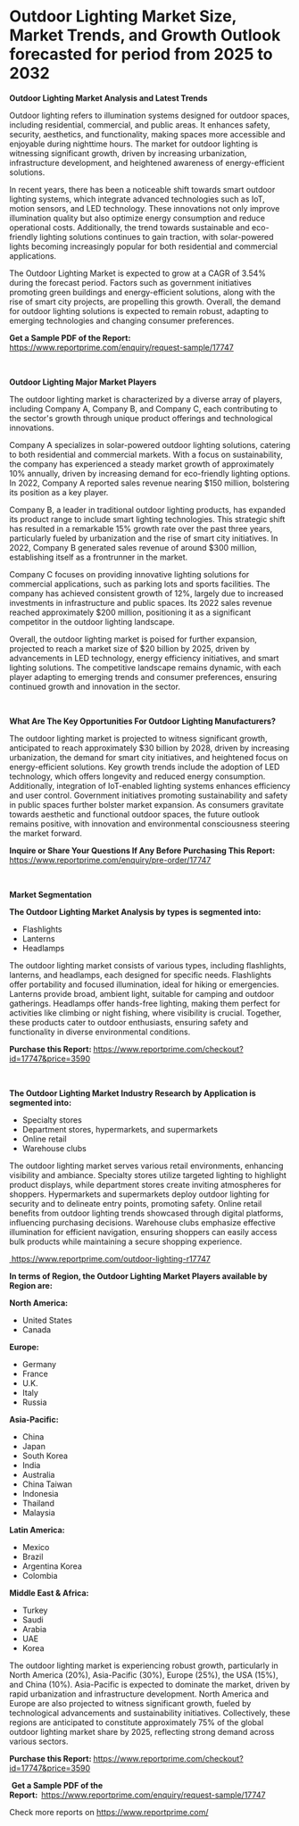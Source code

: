 <p><h1>Outdoor Lighting Market Size, Market Trends, and Growth Outlook forecasted for period from 2025 to 2032</h1></p><p><strong>Outdoor Lighting Market Analysis and Latest Trends</strong></p>
<p><p>Outdoor lighting refers to illumination systems designed for outdoor spaces, including residential, commercial, and public areas. It enhances safety, security, aesthetics, and functionality, making spaces more accessible and enjoyable during nighttime hours. The market for outdoor lighting is witnessing significant growth, driven by increasing urbanization, infrastructure development, and heightened awareness of energy-efficient solutions.</p><p>In recent years, there has been a noticeable shift towards smart outdoor lighting systems, which integrate advanced technologies such as IoT, motion sensors, and LED technology. These innovations not only improve illumination quality but also optimize energy consumption and reduce operational costs. Additionally, the trend towards sustainable and eco-friendly lighting solutions continues to gain traction, with solar-powered lights becoming increasingly popular for both residential and commercial applications.</p><p>The Outdoor Lighting Market is expected to grow at a CAGR of 3.54% during the forecast period. Factors such as government initiatives promoting green buildings and energy-efficient solutions, along with the rise of smart city projects, are propelling this growth. Overall, the demand for outdoor lighting solutions is expected to remain robust, adapting to emerging technologies and changing consumer preferences.</p></p>
<p><strong>Get a Sample PDF of the Report:&nbsp;</strong> <a href="https://www.reportprime.com/enquiry/request-sample/17747?utm_campaign=2930&utm_medium=2&utm_source=Github&utm_content=ia&utm_term=18032025&utm_id=outdoor-lighting">https://www.reportprime.com/enquiry/request-sample/17747</a></p>
<p>&nbsp;</p>
<p><strong>Outdoor Lighting Major Market Players</strong></p>
<p><p>The outdoor lighting market is characterized by a diverse array of players, including Company A, Company B, and Company C, each contributing to the sector's growth through unique product offerings and technological innovations.</p><p>Company A specializes in solar-powered outdoor lighting solutions, catering to both residential and commercial markets. With a focus on sustainability, the company has experienced a steady market growth of approximately 10% annually, driven by increasing demand for eco-friendly lighting options. In 2022, Company A reported sales revenue nearing $150 million, bolstering its position as a key player.</p><p>Company B, a leader in traditional outdoor lighting products, has expanded its product range to include smart lighting technologies. This strategic shift has resulted in a remarkable 15% growth rate over the past three years, particularly fueled by urbanization and the rise of smart city initiatives. In 2022, Company B generated sales revenue of around $300 million, establishing itself as a frontrunner in the market.</p><p>Company C focuses on providing innovative lighting solutions for commercial applications, such as parking lots and sports facilities. The company has achieved consistent growth of 12%, largely due to increased investments in infrastructure and public spaces. Its 2022 sales revenue reached approximately $200 million, positioning it as a significant competitor in the outdoor lighting landscape.</p><p>Overall, the outdoor lighting market is poised for further expansion, projected to reach a market size of $20 billion by 2025, driven by advancements in LED technology, energy efficiency initiatives, and smart lighting solutions. The competitive landscape remains dynamic, with each player adapting to emerging trends and consumer preferences, ensuring continued growth and innovation in the sector.</p></p>
<p>&nbsp;</p>
<p><strong>What Are The Key Opportunities For Outdoor Lighting Manufacturers?</strong></p>
<p><p>The outdoor lighting market is projected to witness significant growth, anticipated to reach approximately $30 billion by 2028, driven by increasing urbanization, the demand for smart city initiatives, and heightened focus on energy-efficient solutions. Key growth trends include the adoption of LED technology, which offers longevity and reduced energy consumption. Additionally, integration of IoT-enabled lighting systems enhances efficiency and user control. Government initiatives promoting sustainability and safety in public spaces further bolster market expansion. As consumers gravitate towards aesthetic and functional outdoor spaces, the future outlook remains positive, with innovation and environmental consciousness steering the market forward.</p></p>
<p><strong>Inquire or Share Your Questions If Any Before Purchasing This Report:</strong> <a href="https://www.reportprime.com/enquiry/pre-order/17747?utm_campaign=2930&utm_medium=2&utm_source=Github&utm_content=ia&utm_term=18032025&utm_id=outdoor-lighting">https://www.reportprime.com/enquiry/pre-order/17747</a></p>
<p>&nbsp;</p>
<p><strong>Market Segmentation</strong></p>
<p><strong>The Outdoor Lighting Market Analysis by types is segmented into:</strong></p>
<p><ul><li>Flashlights</li><li>Lanterns</li><li>Headlamps</li></ul></p>
<p><p>The outdoor lighting market consists of various types, including flashlights, lanterns, and headlamps, each designed for specific needs. Flashlights offer portability and focused illumination, ideal for hiking or emergencies. Lanterns provide broad, ambient light, suitable for camping and outdoor gatherings. Headlamps offer hands-free lighting, making them perfect for activities like climbing or night fishing, where visibility is crucial. Together, these products cater to outdoor enthusiasts, ensuring safety and functionality in diverse environmental conditions.</p></p>
<p><strong>Purchase this Report:&nbsp;</strong><a href="https://www.reportprime.com/checkout?id=17747&price=3590&utm_campaign=2930&utm_medium=2&utm_source=Github&utm_content=ia&utm_term=18032025&utm_id=outdoor-lighting">https://www.reportprime.com/checkout?id=17747&price=3590</a></p>
<p>&nbsp;</p>
<p><strong>The Outdoor Lighting Market Industry Research by Application is segmented into:</strong></p>
<p><ul><li>Specialty stores</li><li>Department stores, hypermarkets, and supermarkets</li><li>Online retail</li><li>Warehouse clubs</li></ul></p>
<p><p>The outdoor lighting market serves various retail environments, enhancing visibility and ambiance. Specialty stores utilize targeted lighting to highlight product displays, while department stores create inviting atmospheres for shoppers. Hypermarkets and supermarkets deploy outdoor lighting for security and to delineate entry points, promoting safety. Online retail benefits from outdoor lighting trends showcased through digital platforms, influencing purchasing decisions. Warehouse clubs emphasize effective illumination for efficient navigation, ensuring shoppers can easily access bulk products while maintaining a secure shopping experience.</p></p>
<p><a href="https://www.reportprime.com/outdoor-lighting-r17747?utm_campaign=2930&utm_medium=2&utm_source=Github&utm_content=ia&utm_term=18032025&utm_id=outdoor-lighting">&nbsp;https://www.reportprime.com/outdoor-lighting-r17747</a></p>
<p><strong>In terms of Region, the Outdoor Lighting Market Players available by Region are:</strong></p>
<p>
    <p> <strong> North America: </strong>
        <ul>
            <li>United States</li>
            <li>Canada</li>
        </ul>
        </p> 
    <p> <strong> Europe: </strong>
        <ul>
            <li>Germany</li>
            <li>France</li>
            <li>U.K.</li>
            <li>Italy</li>
            <li>Russia</li>
        </ul>
        </p> 
    <p> <strong> Asia-Pacific: </strong>
        <ul>
            <li>China</li>
            <li>Japan</li>
            <li>South Korea</li>
            <li>India</li>
            <li>Australia</li>
            <li>China Taiwan</li>
            <li>Indonesia</li>
            <li>Thailand</li>
            <li>Malaysia</li>
        </ul>
        </p> 
    <p> <strong> Latin America: </strong>
        <ul>
            <li>Mexico</li>
            <li>Brazil</li>
            <li>Argentina Korea</li>
            <li>Colombia</li>
        </ul>
        </p> 
    <p> <strong> Middle East & Africa: </strong>
        <ul>
            <li>Turkey</li>
            <li>Saudi</li>
            <li>Arabia</li>
            <li>UAE</li>
            <li>Korea</li>
        </ul>
    </p>
    </p>
<p><p>The outdoor lighting market is experiencing robust growth, particularly in North America (20%), Asia-Pacific (30%), Europe (25%), the USA (15%), and China (10%). Asia-Pacific is expected to dominate the market, driven by rapid urbanization and infrastructure development. North America and Europe are also projected to witness significant growth, fueled by technological advancements and sustainability initiatives. Collectively, these regions are anticipated to constitute approximately 75% of the global outdoor lighting market share by 2025, reflecting strong demand across various sectors.</p></p>
<p><strong>Purchase this Report: </strong><a href="https://www.reportprime.com/checkout?id=17747&price=3590&utm_campaign=2930&utm_medium=2&utm_source=Github&utm_content=ia&utm_term=18032025&utm_id=outdoor-lighting">https://www.reportprime.com/checkout?id=17747&price=3590</a></p>
<p>&nbsp;<strong>Get a Sample PDF of the Report:&nbsp;&nbsp;</strong><a href="https://www.reportprime.com/enquiry/request-sample/17747?utm_campaign=2930&utm_medium=2&utm_source=Github&utm_content=ia&utm_term=18032025&utm_id=outdoor-lighting">https://www.reportprime.com/enquiry/request-sample/17747</a></p>
<p><strong></strong></p>
<p>Check more reports on <a href="https://www.reportprime.com/?utm_campaign=2930&utm_medium=2&utm_source=Github&utm_content=ia&utm_term=18032025&utm_id=outdoor-lighting">https://www.reportprime.com/</a></p>